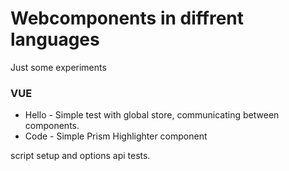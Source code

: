 # Webcomponents in diffrent languages

Just some experiments




### VUE

* Hello - Simple test with global store, communicating between components.
* Code - Simple Prism Highlighter component

script setup and options api tests.
